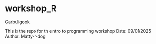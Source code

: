 # workshop_R
Garbuligook

This is the repo for th eintro to programming workshop
Date: 09/01/2025
Author: Matty-r-dog